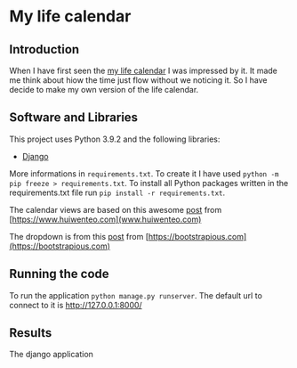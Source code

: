 # My life calendar

## Introduction

When I have first seen the [my life calendar]( https://www.ekn.io/calendar/) I was impressed by it. It made me think about hiow the time just flow without we noticing it. So I have decide to make my own version of the life calendar.

## Software and Libraries

This project uses Python 3.9.2 and the following libraries:
* [Django](https://www.djangoproject.com/)

More informations in `requirements.txt`. To create it I have used `python -m pip freeze > requirements.txt`. To install all Python packages written in the requirements.txt file run `pip install -r requirements.txt`.

The calendar views are based on this awesome [post](https://www.huiwenteo.com/normal/2018/07/24/django-calendar.html) from [https://www.huiwenteo.com](www.huiwenteo.com)

The dropdown is from this [post](https://bootstrapious.com/p/bootstrap-multiselect-dropdown) from [https://bootstrapious.com](https://bootstrapious.com)

## Running the code

To run the application `python manage.py runserver`. The default url to connect to it is http://127.0.0.1:8000/

## Results

The django application 
